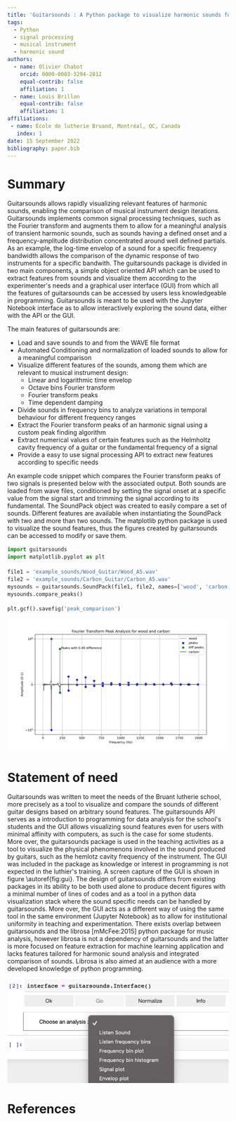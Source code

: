 ```yaml
---
title: 'Guitarsounds : A Python package to visualize harmonic sounds for musical instrument testing'
tags:
  - Python
  - signal processing
  - musical instrument
  - harmonic sound
authors:
  - name: Olivier Chabot
    orcid: 0000-0003-3294-2812
    equal-contrib: false
    affiliation: 1
  - name: Louis Brillon
    equal-contrib: false
    affiliation: 1
affiliations:
 - name: École de lutherie Bruand, Montréal, QC, Canada
   index: 1
date: 15 September 2022
bibliography: paper.bib
---
```


# Summary

Guitarsounds allows rapidly visualizing relevant features of harmonic sounds, enabling the comparison of musical instrument design iterations. Guitarsounds implements common signal processing techniques, such as the Fourier transform and augments them to allow for a meaningful analysis of transient harmonic sounds, such as sounds having a defined onset and a frequency-amplitude distribution concentrated around well defined partials. As an example, the log-time envelop of a sound for a specific frequency bandwidth allows the comparison of the dynamic response of two instruments for a specific bandwith. The guitarsounds package is divided in two main components, a simple object oriented API which can be used to extract features from sounds and visualize them according to the experimenter's needs and a graphical user interface (GUI) from which all the features of guitarsounds can be accessed by users less knowledgeable in programming. Guitarsounds is meant to be used with the Jupyter Notebook interface as to allow interactively exploring the sound data, either with the API or the GUI.

The main features of guitarsounds are: 

- Load and save sounds to and from the WAVE file format
- Automated Conditioning and normalization of loaded sounds to allow for a meaningful comparison
- Visualize different features of the sounds, among them which are relevant to musical instrument design: 
    - Linear and logarithmic time envelop
    - Octave bins Fourier transform
    - Fourier transform peaks
    - Time dependent damping
- Divide sounds in frequency bins to analyze variations in temporal behaviour for different frequency ranges
- Extract the Fourier transform peaks of an harmonic signal using a custom peak finding algorithm
- Extract numerical values of certain features such as the Helmholtz cavity frequency of a guitar or the fundamental frequency of a signal
- Provide a easy to use signal processing API to extract new features according to specific needs

An example code snippet which compares the Fourier transform peaks of two signals is presented below with the associated output. Both sounds are loaded from wave files, conditioned by setting the signal onset at a specific value from the signal start and trimming the signal according to its fundamental. The SoundPack object was created to easily compare a set of sounds. Different features are available when instantiating the SoundPack with two and more than two sounds. The matplotlib python package is used to visualize the sound features, thus the figures created by guitarsounds can be accessed to modify or save them. 

```python
import guitarsounds
import matplotlib.pyplot as plt

file1 = 'example_sounds/Wood_Guitar/Wood_A5.wav'
file2 = 'example_sounds/Carbon_Guitar/Carbon_A5.wav'
mysounds = guitarsounds.SoundPack(file1, file2, names=['wood', 'carbon'])
mysounds.compare_peaks()

plt.gcf().savefig('peak_comparison')
```

![Output of the code snippet comparing the Fourier transform peaks of two signals.\label{fig:fft-comp}](figurepeaks.png)

# Statement of need

Guitarsounds was written to meet the needs of the Bruant lutherie school, more precisely as a tool to visualize and compare the sounds of different guitar designs based on arbitrary sound features. The guitarsounds API serves as a introduction to programming for data analysis for the school's students and the GUI allows visualizing sound features even for users with minimal affinity with computers, as such is the case for some students. More over, the guitarsounds package is used in the teaching activities as a tool to visualize the physical phenomenons involved in the sound produced by guitars, such as the hemlotz cavity frequency of the instrument. The GUI was included in the package as knowledge or interest in programming is not expected in the luthier's training. A screen capture of the GUI is shown in figure \autoref{fig:gui}. The design of guitarsounds differs from existing packages in its ability to be both used alone to produce decent figures with a minimal number of lines of codes and as a tool in a python data visualization stack where the sound specific needs can be handled by guitarsounds. More over, the GUI acts as a different way of using the same tool in the same environment (Jupyter Notebook) as to allow for institutional uniformity in teaching and experimentation. There exists overlap between guitarsounds and the librosa [mMcFee:2015] python package for music analysis, however librosa is not a dependency of guitarsounds and the latter is more focused on feature extraction for machine learning application and lacks features tailored for harmonic sound analysis and  integrated comparison of sounds. Librosa is also aimed at an audience with a more developed knowledge of python programming.

![Graphical user interface in the Jupyter Notebook environment.\label{fig:gui}](figuregui.png)

# References
